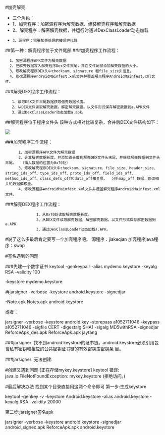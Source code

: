 #加壳解壳


- 三个角色：
-    1、加壳程序：加密源程序为解壳数据、组装解壳程序和解壳数据
-    2、解壳程序：解密解壳数据，并运行时通过DexClassLoader动态加载
-     3、源程序：需要加壳处理的被保护代码
           
          

##第一种：解壳程序位于文件尾部
###加壳程序工作流程：

      1、加密源程序APK文件为解壳数据
      2、把解壳数据写入解壳程序Dex文件末尾，并在文件尾部添加解壳数据的大小。
      3、修改解壳程序DEX头中checksum、signature 和file_size头信息。
      4、修改源程序AndroidMainfest.xml文件并覆盖解壳程序AndroidMainfest.xml文件。


###解壳DEX程序工作流程：

       1、读取DEX文件末尾数据获取借壳数据长度。
       2、从DEX文件读取解壳数据，解密解壳数据。以文件形式保存解密数据到a.APK文件
       3、通过DexClassLoader动态加载a.apk。


##解壳程序位于程序文件头
该种方式相对比较复杂，合并后DEX文件结构如下：

![](http://i.imgur.com/OoSYDx1.png)

###加壳程序工作流程：


          1、加密源程序APK文件为解壳数据
          2、计算解壳数据长度，并添加该长度到解壳DEX文件头末尾，并继续解壳数据到文件头末尾。  （插入数据的位置为0x70处）        
          3、修改解壳程序DEX头中checksum、signature、file_size、header_size、string_ids_off、type_ids_off、proto_ids_off、field_ids_off、method_ids_off、class_defs_off和data_off相关项。  分析map_off 数据，修改相关的数据偏移量。  
          4、修改源程序AndroidMainfest.xml文件并覆盖解壳程序AndroidMainfest.xml文件。


###解壳DEX程序工作流程：

                  1、从0x70处读取解壳数据长度。
                  2、从DEX文件读取解壳数据，解密解壳数据。以文件形式保存解密数据到a.APK
                  3、通过DexClassLoader动态加载a.APK。




#说了这么多最后肯定要写一个加壳程序吧。
源程序：jiakeqian
加壳程序java程序：swap







#签名遇到的问题

###先建一个数字证书
keytool -genkeypair -alias mydemo.keystore -keyalg RSA -validity  100

-keystore mydemo.keystore

再jarsigner -verbose -keystore android.keystore -signedjar

-Note.apk Notes.apk android.keystore 


或者：

jarsigner -verbose -keystore android.key -storepass a1052711046 -keypass a1052711046 -sigfile CERT -digestalg SHA1 -sigalg MD5withRSA -signedjar ReforceApk_des.apk ReforceApk.apk jaytang

###jarsigner: 找不到android.keystore的证书链。android.keystore必须引用包含私有密钥和相应的公共密钥证书链的有效密钥库密钥条 目。

###jarsigner: 无法创建:

#创建又遇到问题
[正在存储mykey.keystore]
keytool 错误: java.io.FileNotFoundException: mykey.keystore (拒绝访问。)


#最后解决办法
找到某个目录直接用这两个命令即可
第一步:生成keystore


keytool -genkey -v -keystore Android.keystore -alias android.keystore -keyalg RSA -validity 20000

第二步:jarsigner签名apk


jarsigner -verbose -keystore android.keystore -signedjar android_signed.apk ReforceApk.apk android.keystore


